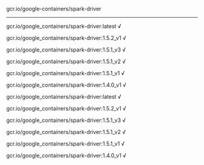 gcr.io/google-containers/spark-driver 

----
gcr.io/google_containers/spark-driver:latest √

gcr.io/google_containers/spark-driver:1.5.2_v1 √

gcr.io/google_containers/spark-driver:1.5.1_v3 √

gcr.io/google_containers/spark-driver:1.5.1_v2 √

gcr.io/google_containers/spark-driver:1.5.1_v1 √

gcr.io/google_containers/spark-driver:1.4.0_v1 √

gcr.io/google_containers/spark-driver:latest √

gcr.io/google_containers/spark-driver:1.5.2_v1 √

gcr.io/google_containers/spark-driver:1.5.1_v3 √

gcr.io/google_containers/spark-driver:1.5.1_v2 √

gcr.io/google_containers/spark-driver:1.5.1_v1 √

gcr.io/google_containers/spark-driver:1.4.0_v1 √

